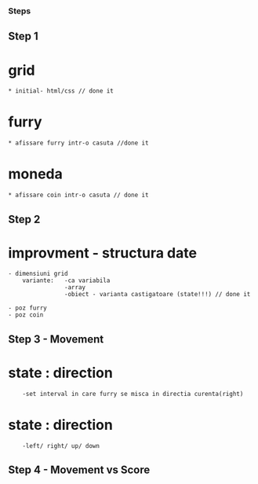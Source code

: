 ### Steps

## Step 1
# grid
    * initial- html/css // done it
    
# furry
    * afissare furry intr-o casuta //done it

# moneda
    * afissare coin intr-o casuta // done it


## Step 2
# improvment - structura date 
    - dimensiuni grid
        variante:   -ca variabila
                    -array
                    -obiect - varianta castigatoare (state!!!) // done it

    - poz furry
    - poz coin


## Step 3 - Movement
# state : direction 
        -set interval in care furry se misca in directia curenta(right)

# state : direction 
        -left/ right/ up/ down


## Step 4 - Movement vs Score 

